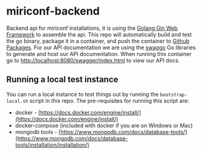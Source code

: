 # miriconf-backend

Backend api for miriconf installations, it is using the [Golang Gin Web Framework](https://gin-gonic.com) to assemble the api. This repo will automatically build and test the go binary, package it in a container, and push the container to [Github Packages](https://github.com/orgs/MiriConf/packages?repo_name=miriconf-backend). For our API documentation we are using the [swaggo](https://github.com/swaggo) Go libraries to generate and host our API documentation. When running this container go to [http://localhost:8080/swagger/index.html](http://localhost:8080/swagger/index.html) to view our API docs.

## Running a local test instance

You can run a local instance to test things out by running the `bootstrap-local.sh` script in this repo. The pre-requisites for running this script are:

- docker - [https://docs.docker.com/engine/install/](https://docs.docker.com/engine/install/)
- docker-compose (included with docker if you are on Windows or Mac)
- mongodb tools - [https://www.mongodb.com/docs/database-tools/](https://www.mongodb.com/docs/database-tools/installation/installation/)